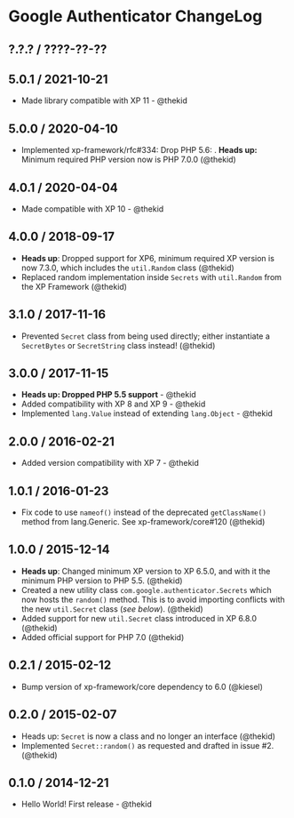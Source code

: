 Google Authenticator ChangeLog
==============================

## ?.?.? / ????-??-??

## 5.0.1 / 2021-10-21

* Made library compatible with XP 11 - @thekid

## 5.0.0 / 2020-04-10

* Implemented xp-framework/rfc#334: Drop PHP 5.6:
  . **Heads up:** Minimum required PHP version now is PHP 7.0.0
  (@thekid)

## 4.0.1 / 2020-04-04

* Made compatible with XP 10 - @thekid

## 4.0.0 / 2018-09-17

* **Heads up**: Dropped support for XP6, minimum required XP version
  is now 7.3.0, which includes the `util.Random` class
  (@thekid)
* Replaced random implementation inside `Secrets` with `util.Random`
  from the XP Framework
  (@thekid)

## 3.1.0 / 2017-11-16

* Prevented `Secret` class from being used directly; either instantiate
  a `SecretBytes` or `SecretString` class instead!
  (@thekid)

## 3.0.0 / 2017-11-15

* **Heads up: Dropped PHP 5.5 support** - @thekid
* Added compatibility with XP 8 and XP 9 - @thekid
* Implemented `lang.Value` instead of extending `lang.Object` - @thekid

## 2.0.0 / 2016-02-21

* Added version compatibility with XP 7 - @thekid

## 1.0.1 / 2016-01-23

* Fix code to use `nameof()` instead of the deprecated `getClassName()`
  method from lang.Generic. See xp-framework/core#120
  (@thekid)

## 1.0.0 / 2015-12-14

* **Heads up**: Changed minimum XP version to XP 6.5.0, and with it the
  minimum PHP version to PHP 5.5.
  (@thekid)
* Created a new utility class `com.google.authenticator.Secrets` which
  now hosts the `random()` method. This is to avoid importing conflicts
  with the new `util.Secret` class (*see below*).
  (@thekid)
* Added support for new `util.Secret` class introduced in XP 6.8.0
  (@thekid)
* Added official support for PHP 7.0
  (@thekid)

## 0.2.1 / 2015-02-12

* Bump version of xp-framework/core dependency to 6.0
  (@kiesel)

## 0.2.0 / 2015-02-07

* Heads up: `Secret` is now a class and no longer an interface
  (@thekid)
* Implemented `Secret::random()` as requested and drafted in issue #2.
  (@thekid)

## 0.1.0 / 2014-12-21

* Hello World! First release - @thekid